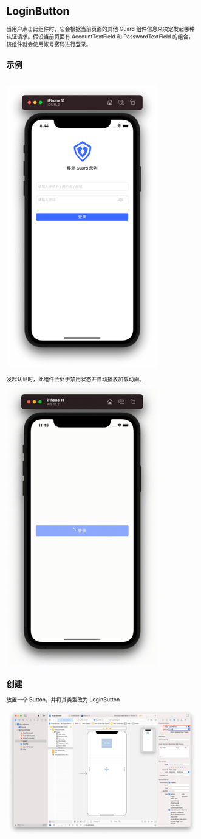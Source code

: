 # LoginButton

<LastUpdated/>

当用户点击此组件时，它会根据当前页面的其他 Guard 组件信息来决定发起哪种认证请求。假设当前页面有 AccountTextField 和 PasswordTextField 的组合，该组件就会使用帐号密码进行登录。

## 示例

<img style="margin-top:20px" src="./../tutorial/images/login8.png" alt="drawing" width="400"/>

发起认证时，此组件会处于禁用状态并自动播放加载动画。

<br>

<img style="margin-top:-20px" src="./../gif/loginbutton.gif" alt="drawing" width="400"/>

## 创建

放置一个 Button，并将其类型改为 LoginButton

![](./../tutorial/images/login4.png)

